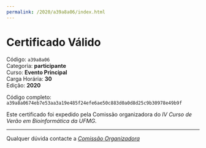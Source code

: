 ```yaml
---
permalink: /2020/a39a8a06/index.html
---
```


# Certificado Válido

Código: `a39a8a06`<br>
Categoria: **participante**<br>
Curso: **Evento Principal**<br>
Carga Horária: **30**<br>
Edição: **2020**<br>


Código completo: `a39a8a0674eb7e53aa3a19e485f24efe6ae50c883d0a0d8d25c9b30978e49b9f`


Este certificado foi expedido pela Comissão organizadora do *IV Curso de Verão em Bioinformática da UFMG*.

----

Qualquer dúvida contacte a [_Comissão Organizadora_](<mailto:cursobioinfoufmg@gmail.com$subject=[Certificados]>)

